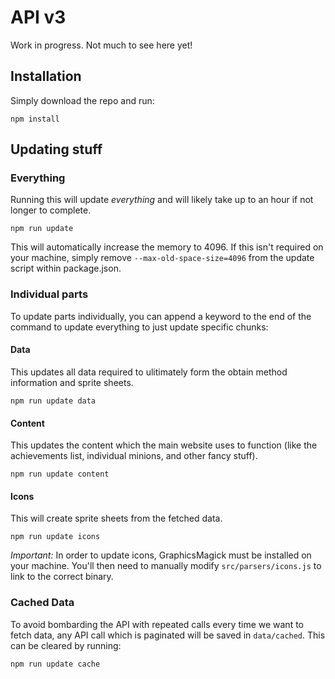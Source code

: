 # API v3

Work in progress. Not much to see here yet!

## Installation

Simply download the repo and run:

```
npm install
```

## Updating stuff

### Everything

Running this will update _everything_ and will likely take up to an hour if not longer to complete.

```
npm run update
```

This will automatically increase the memory to 4096. If this isn't required on your machine, simply remove `--max-old-space-size=4096` from the update script within package.json.

### Individual parts

To update parts individually, you can append a keyword to the end of the command to update everything to just update specific chunks:

#### Data

This updates all data required to ulitimately form the obtain method information and sprite sheets.

```
npm run update data
```

#### Content

This updates the content which the main website uses to function (like the achievements list, individual minions, and other fancy stuff).

```
npm run update content
```

#### Icons

This will create sprite sheets from the fetched data.

```
npm run update icons
```

*Important:* In order to update icons, GraphicsMagick must be installed on your machine. You'll then need to manually modify `src/parsers/icons.js` to link to the correct binary.

### Cached Data

To avoid bombarding the API with repeated calls every time we want to fetch data, any API call which is paginated will be saved in `data/cached`. This can be cleared by running:

```
npm run update cache
```